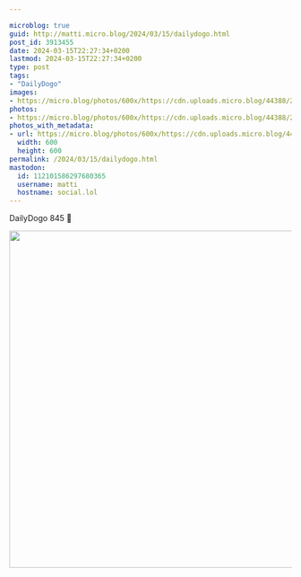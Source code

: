 ```yaml
---

microblog: true
guid: http://matti.micro.blog/2024/03/15/dailydogo.html
post_id: 3913455
date: 2024-03-15T22:27:34+0200
lastmod: 2024-03-15T22:27:34+0200
type: post
tags:
- "DailyDogo"
images:
- https://micro.blog/photos/600x/https://cdn.uploads.micro.blog/44388/2024/0280c7d379694409b36c7ffdd5259817.jpg
photos:
- https://micro.blog/photos/600x/https://cdn.uploads.micro.blog/44388/2024/0280c7d379694409b36c7ffdd5259817.jpg
photos_with_metadata:
- url: https://micro.blog/photos/600x/https://cdn.uploads.micro.blog/44388/2024/0280c7d379694409b36c7ffdd5259817.jpg
  width: 600
  height: 600
permalink: /2024/03/15/dailydogo.html
mastodon:
  id: 112101586297680365
  username: matti
  hostname: social.lol
---
```

DailyDogo 845 🐶

<img src="/media/uploads/2024/0280c7d379694409b36c7ffdd5259817.jpg" width="600" height="600" alt="" />
